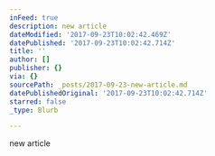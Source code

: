 ```yaml
---
inFeed: true
description: new article
dateModified: '2017-09-23T10:02:42.469Z'
datePublished: '2017-09-23T10:02:42.714Z'
title: ''
author: []
publisher: {}
via: {}
sourcePath: _posts/2017-09-23-new-article.md
datePublishedOriginal: '2017-09-23T10:02:42.714Z'
starred: false
_type: Blurb

---
```

new article